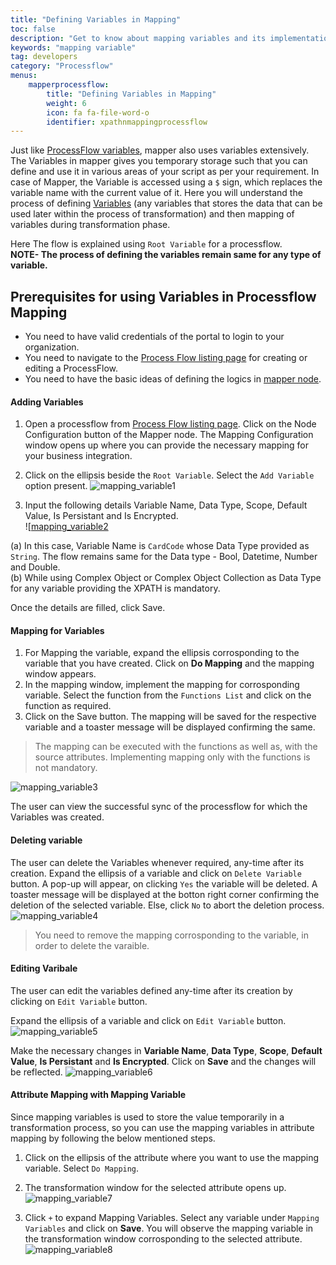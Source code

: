 ```yaml
---
title: "Defining Variables in Mapping"
toc: false
description: "Get to know about mapping variables and its implementation."
keywords: "mapping variable"
tag: developers
category: "Processflow"
menus: 
    mapperprocessflow:
        title: "Defining Variables in Mapping"
        weight: 6
        icon: fa fa-file-word-o
        identifier: xpathnmappingprocessflow
---
```


Just like [ProcessFlow variables](/processflow/working-with-variable/), mapper also uses variables extensively. 
The Variables in mapper gives you temporary storage such that you can define and use it in various areas of your script as per your requirement. 
In case of Mapper, the Variable is accessed using a `$` sign, which replaces the variable name with the current value of it.
Here you will understand the process of defining [Variables](/transformation/types-of-variable/) (any variables that stores the data that can be used later within 
the process of transformation) and then mapping of variables during transformation phase. 

Here The flow is explained using `Root Variable` for a processflow.   
**NOTE- The process of defining the variables remain same for any type of variable.**

## Prerequisites for using Variables in Processflow Mapping

* You need to have valid credentials of the portal to login to your organization.
* You need to navigate to the [Process Flow listing page](/processflow/processflow-listing-page/) for creating or editing a ProcessFlow. 
* You need to have the basic ideas of defining the logics in [mapper node](/processflow/working-with-mapper/).
 
#### Adding Variables

1. Open a processflow from [Process Flow listing page](/processflow/processflow-listing-page/). 
Click on the Node Configuration button of the Mapper node. The Mapping Configuration window opens up where you can provide the necessary mapping for your business integration. 

2. Click on the ellipsis beside the `Root Variable`. Select the `Add Variable` option present. 
![mapping_variable1](../../staticfiles/processflow/media/mapper/mappingvariable_1.png)

3. Input the following details Variable Name, Data Type, Scope, Default Value, Is Persistant and Is Encrypted.                
![[mapping_variable2](../../staticfiles/processflow/media/mapper/mappingvariable_2.png) 

(a) In this case, Variable Name is `CardCode` whose Data Type provided as `String`. The flow remains same for the 
Data type -  Bool, Datetime, Number and Double.  
(b) While using Complex Object or Complex Object Collection as Data Type for any variable providing the XPATH is mandatory.  

Once the details are filled, click Save. 

#### Mapping for Variables

1. For Mapping the variable, expand the ellipsis corrosponding to the variable that you have created. Click on **Do Mapping** and the mapping window appears. 
2. In the mapping window, implement the mapping for corrosponding variable. Select the function from the `Functions List` and click on the function as required.   
3. Click on the Save button. The mapping will be saved for the respective variable and a toaster message will be displayed confirming the same.
>The mapping can be executed with the functions as well as, with the source attributes. Implementing mapping only with the functions is not mandatory.

![mapping_variable3](../../staticfiles/processflow/media/mapper/mappingvariable_3.png)

The user can view the successful sync of the processflow for which the Variables was created.

#### Deleting variable

The user can delete the Variables whenever required, any-time after its creation. 
Expand the ellipsis of a variable and click on `Delete Variable` button. A pop-up will appear, on clicking `Yes` the variable will be deleted. A toaster message will be displayed at the botton right corner confirming the deletion of the selected variable. Else, click `No` to abort the deletion process. 
![mapping_variable4](../../staticfiles/processflow/media/mapper/mappingvariable_4.png)

>You need to remove the mapping corrosponding to the variable, in order to delete the varaible.

#### Editing Varibale

The user can edit the variables defined any-time after its creation by clicking on `Edit Variable` button. 

Expand the ellipsis of a variable and click on `Edit Variable` button. 
![mapping_variable5](../../staticfiles/processflow/media/mapper/mappingvariable_5.png)

Make the necessary changes in **Variable Name**, **Data Type**, **Scope**, **Default Value**, **Is Persistant** and **Is Encrypted**. Click on **Save** and the changes will be reflected.
![mapping_variable6](../../staticfiles/processflow/media/mapper/mappingvariable_6.png)

#### Attribute Mapping with Mapping Variable

Since mapping variables is used to store the value temporarily in a transformation process, so you can use 
the mapping variables in attribute mapping by following the below mentioned steps.

1. Click on the ellipsis of the attribute where you want to use the mapping variable. Select `Do Mapping`. 
2. The transformation window for the selected attribute opens up.
![mapping_variable7](../../staticfiles/processflow/media/mapper/mappingvariable_7.png)

3. Click `+` to expand Mapping Variables. Select any variable under `Mapping Variables` and click on **Save**. 
You will observe the mapping variable in the transformation window corrosponding to the selected attribute.
![mapping_variable8](../../staticfiles/processflow/media/mapper/mappingvariable_8.png)


